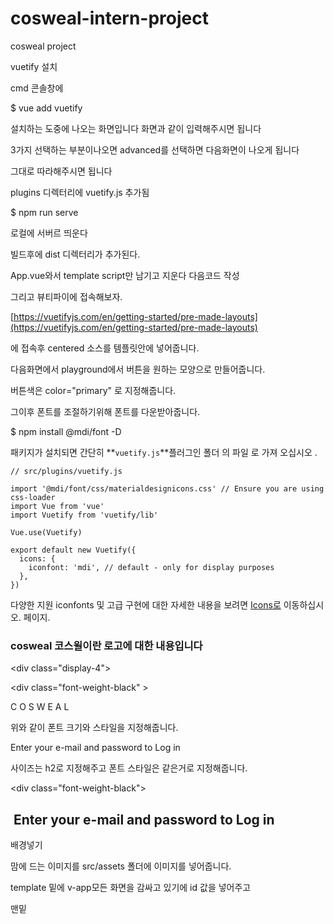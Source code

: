 # cosweal-intern-project
cosweal project
[](https://www.notion.so/e594ebf1ac364926a92c3a76f92e015a#fc91102f68364d3287b3d6b4e0868dac)

vuetify 설치

cmd 콘솔창에

$ vue add vuetify

[](https://www.notion.so/e594ebf1ac364926a92c3a76f92e015a#10719c7e727448cbb322f9990a275a4f)

설치하는 도중에 나오는 화면입니다 화면과 같이 입력해주시면 됩니다

3가지 선택하는 부분이나오면 advanced를 선택하면 다음화면이 나오게 됩니다

그대로 따라해주시면 됩니다

[](https://www.notion.so/e594ebf1ac364926a92c3a76f92e015a#19b2c0c88a4544a496f920097cc09d58)

plugins 디렉터리에 vuetify.js 추가됨

$ npm run serve 

로컬에 서버르 띄운다

[](https://www.notion.so/e594ebf1ac364926a92c3a76f92e015a#502f7bec43ee4985aead379881ea8db7)

빌드후에 dist 디렉터리가 추가된다.

App.vue와서 template script만 남기고 지운다 다음코드 작성

[](https://www.notion.so/e594ebf1ac364926a92c3a76f92e015a#b7b427e13a6243d4967f51d50bca5edb)

그리고 뷰티파이에 접속해보자.

[https://vuetifyjs.com/en/getting-started/pre-made-layouts](https://vuetifyjs.com/en/getting-started/pre-made-layouts) 

에 접속후 centered 소스를 템플릿안에 넣어줍니다.

[](https://www.notion.so/e594ebf1ac364926a92c3a76f92e015a#b06e19f41f5843f9ab92660cddaecf02)

다음화면에서 playground에서 버튼을 원하는 모양으로 만들어줍니다.

버튼색은 color="primary" 로 지정해줍니다.

그이후 폰트를 조절하기위해 폰트를 다운받아줍니다.

$ npm install @mdi/font -D

패키지가 설치되면 간단히 **`vuetify.js`**플러그인 폴더 의 파일 로 가져 오십시오 .

    // src/plugins/vuetify.js
    
    import '@mdi/font/css/materialdesignicons.css' // Ensure you are using css-loader
    import Vue from 'vue'
    import Vuetify from 'vuetify/lib'
    
    Vue.use(Vuetify)
    
    export default new Vuetify({
      icons: {
        iconfont: 'mdi', // default - only for display purposes
      },
    })

다양한 지원 iconfonts 및 고급 구현에 대한 자세한 내용을 보려면 [Icons로](https://vuetifyjs.com/customization/icons) 이동하십시오. 페이지.

### cosweal 코스윌이란 로고에 대한 내용입니다

<div class="display-4">

<div class="font-weight-black" >

C O S W E A L

</div>

</div>

위와 같이 폰트 크기와 스타일을 지정해줍니다.

Enter your e-mail and password to Log in

사이즈는 h2로 지정해주고 폰트 스타일은 같은거로 지정해줍니다.

<div class="font-weight-black">

<h2> Enter your e-mail and password to Log in

</h2>

</div>

배경넣기

맘에 드는 이미지를 src/assets 폴더에 이미지를 넣어줍니다.

template 밑에 v-app모든 화면을 감싸고 있기에 id 값을 넣어주고 

<v-app id="inspire"> 맨밑 <style>안에

#inspire{

background-image: url('./assets/bg1.png.png')

}

넣어줍니다.

about cosweal과 아이콘

우선 아이콘을 띄워주기 위해 cmd창에

npm install material-design-icons-iconfont -D

[](https://www.notion.so/e594ebf1ac364926a92c3a76f92e015a#1cf71d81147e4c8e89c279470cee4874)

그이후 main.js파일로가서 추가해줍니다.

[](https://www.notion.so/e594ebf1ac364926a92c3a76f92e015a#b7e9dbb474774086b671d9e84abcca92)

import Vue from 'vue'

import App from './App.vue'

import router from './router'

import store from './store'

import vuetify from './plugins/vuetify';

import '@babel/polyfill'

import 'material-design-icons-iconfont/dist/material-design-icons.css' // Ensure you are using css-loader

import Vuetify from 'vuetify/lib'

Vue.config.productionTip = false

new Vue({

router,

store,

vuetify,

render: h => h(App)

}).$mount('#app')

Vue.use(Vuetify)

export default new Vuetify({

icons: {

iconfont: 'md',

},

})

와 같이 기본 구성을 해줍니다. 그이후 vuetify에서 제공되는 아이콘의 이름을 쓰면  모두 이용할수있습니다.

checkbox

input을 넣어주고 checkbox를 만들어줍니다.

<input class = "rember" color =black type="checkbox" checked v-model="selected" ><span class="rember" > remember id/password </span>

?아이콘과 forget id/password에 링크 걸어주기

<a href를 이용하여 링크를 걸어줍니다.

<a class="link" href="[http://www.cosweal.com/main/main.php](http://www.cosweal.com/main/main.php)">

이용하하다보면 밑줄이 생기게 됩니다 밑줄을 지우기위해 클래스 값을 지정해주고

<style> .클래스안에 text-decoration:none; 를 넣어주면 밑줄이 지워지게 됩니다.

  

[](https://www.notion.so/e594ebf1ac364926a92c3a76f92e015a#69cdececc393449b9e54eb520c831bb7)
